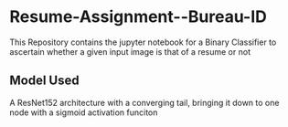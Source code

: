 # Resume-Assignment--Bureau-ID

This Repository contains the jupyter notebook for a Binary Classifier to ascertain whether a given input image is that of a resume or not

## Model Used

A ResNet152 architecture with a converging tail, bringing it down to one node with a sigmoid activation funciton 

